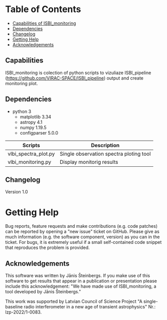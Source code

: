 
# Table of Contents
- [Capabilities of ISBI_monitoring](#capabilities)
- [Dependencies](#dependencies)
- [Changelog](#changelog)
- [Getting Help](#getting-help)
- [Acknowledgements](#acknowledgements)
  
## Capabilities
ISBI_monitoring is colection of python scripts to vizuliaze ISBI_pipeline (https://github.com/VIRAC-SPACE/ISBI_pipeline) output and create monitoring plot.

## Dependencies
- python 3
  - matplotlib 3.34
  - astropy 4.1
  - numpy 1.19.5
  - configparser 5.0.0
    
| **Scripts** | **Description** |
| --- | --- |
| vlbi_spectra_plot.py | Single observation spectra ploting tool|
| vlbi_monitoring.py | Display monitorig results|

## Changelog
Version 1.0

# Getting Help

Bug reports, feature requests and make contributions (e.g. code patches) can be reported by opening a &quot;new issue&quot; ticket on GitHub. Please give as much information (e.g. the software component, version) as you can in the ticket. For bugs, it is extremely useful if a small self-contained code snippet that reproduces the problem is provided.

## Acknowledgements
This software was written by Jānis Šteinbergs. If you make use of this software to get results that appear in a publication or presentation please include this acknowledgement: &quot;We have made use of ISBI_monitoring, a tool developed by Jānis Šteinbergs.&quot;

This work was supported by Latvian Council of Science Project "A single-baseline radio interferometer in a new age of transient astrophysics" Nr.: lzp-2022/1-0083.
